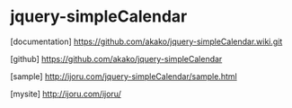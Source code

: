 jquery-simpleCalendar
=====================

[documentation]
https://github.com/akako/jquery-simpleCalendar.wiki.git

[github]
https://github.com/akako/jquery-simpleCalendar

[sample]
http://ijoru.com/jquery-simpleCalendar/sample.html

[mysite]
http://ijoru.com/ijoru/
